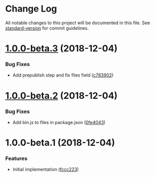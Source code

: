 # Change Log

All notable changes to this project will be documented in this file. See [standard-version](https://github.com/conventional-changelog/standard-version) for commit guidelines.

<a name="1.0.0-beta.3"></a>
# [1.0.0-beta.3](https://github.com/relekang/uptimerobot-cli/compare/v1.0.0-beta.2...v1.0.0-beta.3) (2018-12-04)


### Bug Fixes

* Add prepublish step and fix files field ([c783902](https://github.com/relekang/uptimerobot-cli/commit/c783902))



<a name="1.0.0-beta.2"></a>
# [1.0.0-beta.2](https://github.com/relekang/uptimerobot-cli/compare/v1.0.0-beta.1...v1.0.0-beta.2) (2018-12-04)


### Bug Fixes

* Add bin.js to files in package.json ([0fe4043](https://github.com/relekang/uptimerobot-cli/commit/0fe4043))



<a name="1.0.0-beta.1"></a>
# 1.0.0-beta.1 (2018-12-04)


### Features

* Initial implementation ([fccc223](https://github.com/relekang/uptimerobot-cli/commit/fccc223))
